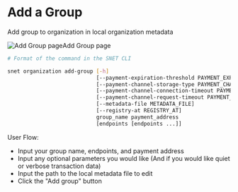 # Add a Group

Add group to organization in local organization metadata&#x20;

![Add Group page](/assets/images/products/AIMarketplace/TUI/AddOrganizationGroupPage.webp)Add Group page

```bash
# Format of the command in the SNET CLI

snet organization add-group [-h]
                            [--payment-expiration-threshold PAYMENT_EXPIRATION_THRESHOLD]
                            [--payment-channel-storage-type PAYMENT_CHANNEL_STORAGE_TYPE]
                            [--payment-channel-connection-timeout PAYMENT_CHANNEL_CONNECTION_TIMEOUT]
                            [--payment-channel-request-timeout PAYMENT_CHANNEL_REQUEST_TIMEOUT]
                            [--metadata-file METADATA_FILE]
                            [--registry-at REGISTRY_AT]
                            group_name payment_address
                            [endpoints [endpoints ...]]
```

User Flow:

* Input your group name, endpoints, and payment address
* Input any optional parameters you would like (And if you would like quiet or verbose transaction data)
* Input the path to the local metadata file to edit
* Click the "Add group" button
